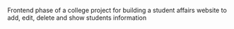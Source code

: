 Frontend phase of a college project for building a student affairs website to add, edit, delete and show students information
